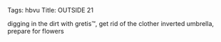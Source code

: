 Tags: hbvu
Title: OUTSIDE 21
  
digging in the dirt with gretis™, get rid of the clother inverted umbrella, prepare for flowers
